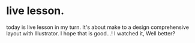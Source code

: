 # live lesson.
today is live lesson in my turn. It's about make to a design comprehensive layout with Illustrator.
I hope that is good...! I watched it, Well better?